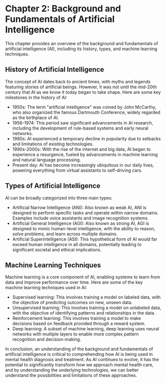 Chapter 2: Background and Fundamentals of Artificial Intelligence
=================================================================

This chapter provides an overview of the background and fundamentals of artificial intelligence (AI), including its history, types, and machine learning techniques.

History of Artificial Intelligence
----------------------------------

The concept of AI dates back to ancient times, with myths and legends featuring stories of artificial beings. However, it was not until the mid-20th century that AI as we know it today began to take shape. Here are some key milestones in the history of AI:

* 1950s: The term "artificial intelligence" was coined by John McCarthy, who also organized the famous Dartmouth Conference, widely regarded as the birthplace of AI.
* 1956-1974: This period saw significant advancements in AI research, including the development of rule-based systems and early neural networks.
* 1980s: AI experienced a temporary decline in popularity due to setbacks and limitations of existing technologies.
* 1990s-2000s: With the rise of the internet and big data, AI began to experience a resurgence, fueled by advancements in machine learning and natural language processing.
* Present day: AI has become increasingly ubiquitous in our daily lives, powering everything from virtual assistants to self-driving cars.

Types of Artificial Intelligence
--------------------------------

AI can be broadly categorized into three main types:

* Artificial Narrow Intelligence (ANI): Also known as weak AI, ANI is designed to perform specific tasks and operate within narrow domains. Examples include voice assistants and image recognition systems.
* Artificial General Intelligence (AGI): Also known as strong AI, AGI is designed to mimic human-level intelligence, with the ability to reason, solve problems, and learn across multiple domains.
* Artificial Superintelligence (ASI): This hypothetical form of AI would far exceed human intelligence in all domains, potentially leading to significant societal and ethical implications.

Machine Learning Techniques
---------------------------

Machine learning is a core component of AI, enabling systems to learn from data and improve performance over time. Here are some of the key machine learning techniques used in AI:

* Supervised learning: This involves training a model on labeled data, with the objective of predicting outcomes on new, unseen data.
* Unsupervised learning: This involves training a model on unlabeled data, with the objective of identifying patterns and relationships in the data.
* Reinforcement learning: This involves training a model to make decisions based on feedback provided through a reward system.
* Deep learning: A subset of machine learning, deep learning uses neural networks with multiple layers to enable more complex pattern recognition and decision-making.

In conclusion, an understanding of the background and fundamentals of artificial intelligence is critical to comprehending how AI is being used in mental health diagnosis and treatment. As AI continues to evolve, it has the potential to significantly transform how we approach mental health care, and by understanding the underlying technologies, we can better understand the possibilities and limitations of these approaches.
